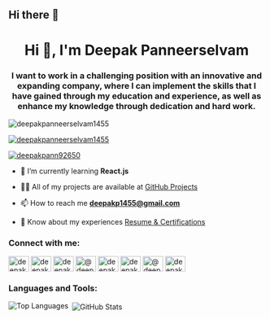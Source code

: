 
## Hi there 👋

<!--
**DeepakPanneerselvam1455/DeepakPanneerselvam1455** is a ✨ _special_ ✨ repository because its `README.md` (this file) appears on your GitHub profile.

Here are some ideas to get you started:

- 🔭 I’m currently working on EduVeritas - Blockchain Certificate Verification Platform
- 🌱 I’m currently learning Object-Oriented Programming and React.js
- 👯 I’m looking to collaborate on Java, Python, and AI-related open-source projects
- 🤔 I’m looking for help with mastering DSA and systems design
- 💬 Ask me about Java, Python, Full Stack Web Development, and Cybersecurity
- 📫 How to reach me: deepakp1455@gmail.com
- 😄 Pronouns: He/Him
- ⚡ Fun fact: I love mixing anime with tech — working on a cinematic AI-powered anime film!
-->

<h1 align="center">Hi 👋, I'm Deepak Panneerselvam</h1>
<h3 align="center">I want to work in a challenging position with an innovative and expanding company, where I can implement the skills that I have gained through my education and experience, as well as enhance my knowledge through dedication and hard work.</h3>

<p align="left"> <img src="https://komarev.com/ghpvc/?username=deepakpanneerselvam1455&label=Profile%20views&color=0e75b6&style=flat" alt="deepakpanneerselvam1455" /> </p>

<p align="left"> <a href="https://github.com/ryo-ma/github-profile-trophy"><img src="https://github-profile-trophy.vercel.app/?username=deepakpanneerselvam1455" alt="deepakpanneerselvam1455" /></a> </p>

<p align="left"> <a href="https://twitter.com/deepakpann92650" target="blank"><img src="https://img.shields.io/twitter/follow/deepakpann92650?logo=twitter&style=for-the-badge" alt="deepakpann92650" /></a> </p>

- 🌱 I’m currently learning **React.js**

- 👨‍💻 All of my projects are available at [GitHub Projects](https://github.com/DeepakPanneerselvam1455)

- 📫 How to reach me **deepakp1455@gmail.com**

- 📄 Know about my experiences [Resume & Certifications](https://drive.google.com/drive/folders/1GOi9CZgHnSkizzqPtSqjvxbKYuhircaE?usp=drive_link)

<h3 align="left">Connect with me:</h3>
<p align="left">
<a href="https://twitter.com/deepakpann92650" target="blank"><img align="center" src="https://raw.githubusercontent.com/rahuldkjain/github-profile-readme-generator/master/src/images/icons/Social/twitter.svg" alt="deepakpann92650" height="30" width="40" /></a>
<a href="https://linkedin.com/in/deepak-panneerselvam" target="blank"><img align="center" src="https://raw.githubusercontent.com/rahuldkjain/github-profile-readme-generator/master/src/images/icons/Social/linked-in-alt.svg" alt="deepak-panneerselvam" height="30" width="40" /></a>
<a href="https://stackoverflow.com/users/deepak-p" target="blank"><img align="center" src="https://raw.githubusercontent.com/rahuldkjain/github-profile-readme-generator/master/src/images/icons/Social/stack-overflow.svg" alt="deepak-p" height="30" width="40" /></a>
<a href="https://instagram.com/@deepakprp7" target="blank"><img align="center" src="https://raw.githubusercontent.com/rahuldkjain/github-profile-readme-generator/master/src/images/icons/Social/instagram.svg" alt="@deepakprp7" height="30" width="40" /></a>
<a href="https://www.hackerrank.com/deepakp1455" target="blank"><img align="center" src="https://raw.githubusercontent.com/rahuldkjain/github-profile-readme-generator/master/src/images/icons/Social/hackerrank.svg" alt="deepakp1455" height="30" width="40" /></a>
<a href="https://www.leetcode.com/deepak_panneerselvam" target="blank"><img align="center" src="https://raw.githubusercontent.com/rahuldkjain/github-profile-readme-generator/master/src/images/icons/Social/leet-code.svg" alt="deepak_panneerselvam" height="30" width="40" /></a>
<a href="https://www.hackerearth.com/@deepakp1455" target="blank"><img align="center" src="https://raw.githubusercontent.com/rahuldkjain/github-profile-readme-generator/master/src/images/icons/Social/hackerearth.svg" alt="@deepakp1455" height="30" width="40" /></a>
<a href="https://auth.geeksforgeeks.org/user/deepak1unb" target="blank"><img align="center" src="https://raw.githubusercontent.com/rahuldkjain/github-profile-readme-generator/master/src/images/icons/Social/geeks-for-geeks.svg" alt="deepak1unb" height="30" width="40" /></a>
</p>

<h3 align="left">Languages and Tools:</h3>
<!-- Icons can be added here later -->

<p><img align="left" src="https://github-readme-stats.vercel.app/api/top-langs?username=deepakpanneerselvam1455&show_icons=true&locale=en&layout=compact" alt="Top Languages" /></p>

<p>&nbsp;<img align="center" src="https://github-readme-stats.vercel.app/api?username=deepakpanneerselvam1455&show_icons=true&locale=en" alt="GitHub Stats" /></p>
